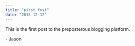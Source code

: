 ```yaml
---
title: "pirst fost"
date: "2013-12-12"
---
```


<div class="content">
<p>This is the first post to the preposterous blogging platform.</p>
<p>- Jason</p>
</div>

